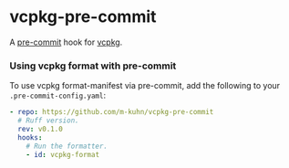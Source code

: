 # vcpkg-pre-commit

A [pre-commit](https://pre-commit.com/) hook for [vcpkg](https://github.com/microsoft/vcpkg).

### Using vcpkg format with pre-commit

To use vcpkg format-manifest via pre-commit, add the following to your `.pre-commit-config.yaml`:

```yaml
- repo: https://github.com/m-kuhn/vcpkg-pre-commit
  # Ruff version.
  rev: v0.1.0
  hooks:
    # Run the formatter.
    - id: vcpkg-format
```

